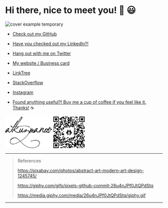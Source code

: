 # Hi there, nice to meet you! 👋 😃

<img src="https://media.giphy.com/media/26u4nJPf0JtQPdStq/giphy.gif" alt="cover example temporary" width="480" height="184"/>

- [Check out my GitHub](https://github.com/atkuzmanov)

- [Have you checked out my LinkedIn?!](https://www.linkedin.com/in/atkuzmanov/)

- [Hang out with me on Twitter](https://twitter.com/atkuzmanov)

- [My website / Business card](https://atkuzmanov.wordpress.com/)

- [LinkTree](https://linktr.ee/atkuzmanov)

- [StackOverflow](https://stackoverflow.com/users/2356062/atkuzmanov)

- [Instagram](https://www.instagram.com/atkuzmanov/)

- [Found anything useful?! Buy me a cup of coffee if you feel like it. Thanks!️](https://sites.google.com/view/atkuzmanov/home) ☕

<img src="https://raw.githubusercontent.com/atkuzmanov/atkuzmanov/master/resources/atkuzmanov-pretty.png" alt="example temporary" width="150" height="100"/>

<img src="./resources/atkuzmanov%20linktr%202020-08-13.png" alt="example temporary" width="100" height="100"/>

---

<blockquote>
References

<https://pixabay.com/photos/abstract-art-modern-art-design-1245745/>

<https://giphy.com/gifs/pixels-github-commit-26u4nJPf0JtQPdStq>

<https://media.giphy.com/media/26u4nJPf0JtQPdStq/giphy.gif>
</blockquote>

---

<!--

👋 😃
☕ 💻

<img src="./resources/abstract-1245745.jpg" alt="example temporary" width="640" height="350"/>

<img src="./resources/atkuzmanov%20linktr%202020-08-13.png" alt="example temporary" width="150" height="150"/>

<img src="./resources/atkuzmanov-pretty.png" alt="example temporary" width="150" height="100"/>

<img src="https://media.giphy.com/media/26u4nJPf0JtQPdStq/giphy.gif" alt="cover example temporary" width="480" height="184"/>

---

**atkuzmanov/atkuzmanov** is a ✨ _special_ ✨ repository because its `README.md` (this file) appears on your GitHub profile.

Here are some ideas to get you started:

- 🔭 I’m currently working on ...
- 🌱 I’m currently learning ...
- 👯 I’m looking to collaborate on ...
- 🤔 I’m looking for help with ...
- 💬 Ask me about ...
- 📫 How to reach me: ...
- 😄 Pronouns: ...
- ⚡ Fun fact: ...
-->

